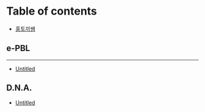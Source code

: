 # Table of contents

* [홍토끼쌤](README.md)

## e-PBL <a id="undefined"></a>

---

* [Untitled](untitled.md)

## D.N.A.

* [Untitled](d.n.a./untitled.md)


